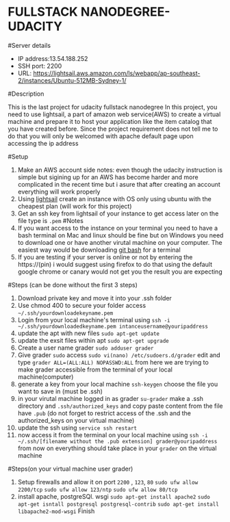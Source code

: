 # FULLSTACK NANODEGREE-UDACITY
#Server details
- IP address:13.54.188.252
- SSH port: 2200
- URL: https://lightsail.aws.amazon.com/ls/webapp/ap-southeast-2/instances/Ubuntu-512MB-Sydney-1/

#Description

This is the last project for udacity fullstack nanodegree
In this project, you need to use lightsail, a part of amazon web service(AWS) to create a virtual machine and prepare it to host your application
like the item catalog that you have created before. Since the project requirement does not tell me to do that you will only be welcomed with 
apache default page upon accessing the ip address

#Setup
1. Make an AWS account
side notes: even though the udacity instruction is simple but sigining up for an AWS has become harder and more complicated in the recent time
but i asure that after creating an account everything will work properly
2. Using [lightsail](lghtsail.aws.amazon.com) create an instance with OS only using ubuntu with the cheapest plan (will work for this project)
3. Get an ssh key from lightsail of your instance to get access later on the file type is ```.pem```
#Notes
1. If you want access to the instance on your terminal you need to have a bash terminal
on Mac and linux should be fine but on Windows you need to download one or have another virutal machine on your computer. The easiest way would be downloading [git bash](lightsail.aws.amazon.com) for a terminal
2. If you are testing if your server is online or not by entering the https://(pin)
i would suggest using firefox to do that using the default google chrome or canary would not get you the result you are expecting

#Steps (can be done without the first 3 steps)
1. Download private key and move it into your .ssh folder
2. Use chmod 400 to secure your folder access ```~/.ssh/yourdownloadekeyname.pem```
3. Login from your local machine's terminal using ```ssh -i ~/.ssh/yourdownloadedkeyname.pem intanceusername@youripaddress```
4. update the apt with new files ```sudo apt-get update```
5. update the exsit files within apt ```sudo apt-get upgrade```
6. Create a user name grader ```sudo adduser grader```
7. Give grader ```sudo``` access ```sudo vi(nano) /etc/sudoers.d/grader``` edit and type ```grader ALL=(ALL:ALL) NOPASSWD:ALL```
from here we are trying to make grader accessible from the terminal of your local machine(computer)
8. generate a key from your local machine ```ssh-keygen``` choose the file you want to save in (must be .ssh)
9. in your virutal machine logged in as grader ```su-grader``` make a .ssh directory and ```.ssh/authorized_keys``` and copy paste content from the file have ```.pub```
(do not forget to restrict access of the .ssh and the authorized_keys on your virtual machine)
10. update the ssh using ```service ssh restart```
11. now access it from the terminal on your local machine using ```ssh -i ~/.ssh/[filename without the .pub extension] grader@youripaddress```
from now on everything should take place in your ```grader``` on the virtual machine

#Steps(on your virtual machine user grader)
1. Setup firewalls and allow it on port ```2200``` , ```123```, ```80```
```sudo ufw allow 2200/tcp```
```sudo ufw allow 123/ntp```
```sudo ufw allow 80/tcp```
2. install apache, postgreSQl. wsgi
```sudo apt-get install apache2```
```sudo apt-get isntall postgresql postgresql-contrib```
```sudo apt-get install libapache2-mod-wsgi```
Finish

